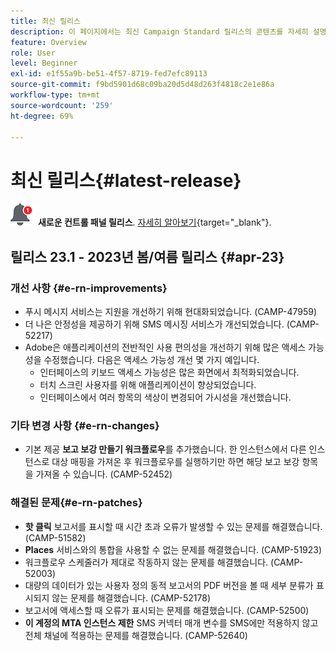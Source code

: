 ```yaml
---
title: 최신 릴리스
description: 이 페이지에서는 최신 Campaign Standard 릴리스의 콘텐츠를 자세히 설명합니다
feature: Overview
role: User
level: Beginner
exl-id: e1f55a9b-be51-4f57-8719-fed7efc89113
source-git-commit: f9bd5901d68c09ba20d5d48d263f4818c2e1e86a
workflow-type: tm+mt
source-wordcount: '259'
ht-degree: 69%

---
```



# 최신 릴리스{#latest-release}

![컨트롤 패널](assets/do-not-localize/cp-icon.png) **새로운 컨트롤 패널 릴리스**. [자세히 알아보기](https://experienceleague.adobe.com/docs/control-panel/using/release-notes.html?lang=ko){target="_blank"}.

## 릴리스 23.1 - 2023년 봄/여름 릴리스 {#apr-23}

### 개선 사항 {#e-rn-improvements}

* 푸시 메시지 서비스는 지원을 개선하기 위해 현대화되었습니다. (CAMP-47959)
* 더 나은 안정성을 제공하기 위해 SMS 메시징 서비스가 개선되었습니다. (CAMP-52217)
* Adobe은 애플리케이션의 전반적인 사용 편의성을 개선하기 위해 많은 액세스 가능성을 수정했습니다. 다음은 액세스 가능성 개선 몇 가지 예입니다.
   * 인터페이스의 키보드 액세스 가능성은 많은 화면에서 최적화되었습니다.
   * 터치 스크린 사용자를 위해 애플리케이션이 향상되었습니다.
   * 인터페이스에서 여러 항목의 색상이 변경되어 가시성을 개선했습니다.

### 기타 변경 사항 {#e-rn-changes}

* 기본 제공 **보고 보강 만들기 워크플로우**&#x200B;를 추가했습니다. 한 인스턴스에서 다른 인스턴스로 대상 매핑을 가져온 후 워크플로우를 실행하기만 하면 해당 보고 보강 항목을 가져올 수 있습니다. (CAMP-52452)

### 해결된 문제{#e-rn-patches}

* **핫 클릭** 보고서를 표시할 때 시간 초과 오류가 발생할 수 있는 문제를 해결했습니다. (CAMP-51582)
* **Places** 서비스와의 통합을 사용할 수 없는 문제를 해결했습니다. (CAMP-51923)
* 워크플로우 스케줄러가 제대로 작동하지 않는 문제를 해결했습니다. (CAMP-52003)
* 대량의 데이터가 있는 사용자 정의 동적 보고서의 PDF 버전을 볼 때 세부 분류가 표시되지 않는 문제를 해결했습니다. (CAMP-52178)
* 보고서에 액세스할 때 오류가 표시되는 문제를 해결했습니다. (CAMP-52500)
* **이 계정의 MTA 인스턴스 제한** SMS 커넥터 매개 변수를 SMS에만 적용하지 않고 전체 채널에 적용하는 문제를 해결했습니다. (CAMP-52640)
